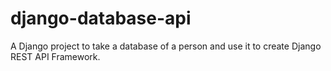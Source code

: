 # django-database-api
A Django project to take a database of a person and use it to create Django REST API Framework.
